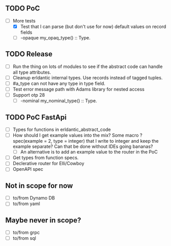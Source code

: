 ## TODO PoC
  - [ ] More tests
    - [x] Test that I can parse (but don't use for now) default values on record fields
    - [ ] -opaque my_opaq_type() :: Type.

## TODO Release
- [ ] Run the thing on lots of modules to see if the abstract code can handle all type attributes.
- [ ] Cleanup erldantic internal types. Use records instead of tagged tuples.
- [ ] #a_type can not have any type in type field.
- [ ] Test error message path with Adams library for nested access
- [ ] Support otp 28
  - [ ] -nominal my_nominal_type() :: Type.

## TODO PoC FastApi
- [ ] Types for functions in erldantic_abstract_code
- [ ] How should I get example values into the mix? Some macro ?spec(example = 2, type = integer) that I write to integer and keep the example separate? Can that be done without IDEs going bananas?
  - [ ] An alternative is to add an example value to the router in the PoC
- [ ] Get types from function specs.
- [ ] Declerative router for Elli/Cowboy
- [ ] OpenAPI spec

## Not in scope for now
- [ ] to/from Dynamo DB
- [ ] to/from yaml

## Maybe never in scope?
- [ ] to/from grpc
- [ ] to/from sql
